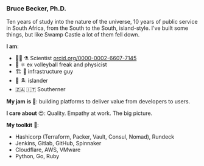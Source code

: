 ### Bruce Becker, Ph.D.

Ten years of study into the nature of the universe, 10 years of public service in South Africa, from the South to the South, island-style.
I've built some things, but like Swamp Castle a lot of them fell down.

**I am**:

- 👨‍🔬 ⚗ Scientist [orcid.org/0000-0002-6607-7145](https://orcid.org/0000-0002-6607-7145)
- 🏐 ⚛️ ex volleyball freak and physicist
- 🏗️ 🌉 infrastructure guy
- 🌋 🏝 islander
- 🇿🇦 🇮🇹 Southerner

**My jam is** 🤩: building platforms to deliver value from developers to users.

**I care about** 😍: Quality. Empathy at work. The big picture.

**My toolkit** 🧰:

- Hashicorp (Terraform, Packer, Vault, Consul, Nomad), Rundeck
- Jenkins, Gitlab, GitHub, Spinnaker
- Cloudflare, AWS, VMware
- Python, Go, Ruby
